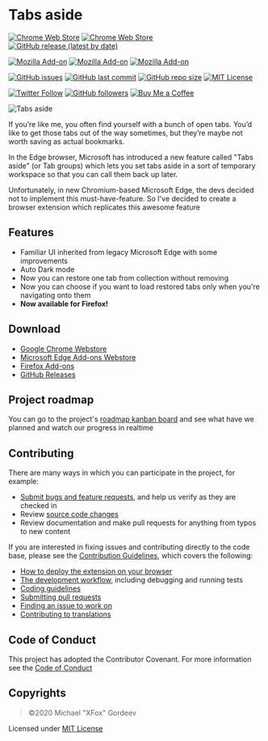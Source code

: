 # Tabs aside

[![Chrome Web Store](https://img.shields.io/chrome-web-store/users/mgmjbodjgijnebfgohlnjkegdpbdjgin?label=Chrome%20Webstore%20downloads)](https://chrome.google.com/webstore/detail/tabs-aside/mgmjbodjgijnebfgohlnjkegdpbdjgin)
[![Chrome Web Store](https://img.shields.io/chrome-web-store/rating/mgmjbodjgijnebfgohlnjkegdpbdjgin)](https://chrome.google.com/webstore/detail/tabs-aside/mgmjbodjgijnebfgohlnjkegdpbdjgin)
[![GitHub release (latest by date)](https://img.shields.io/github/v/release/xfox111/TabsAsideExtension)](https://github.com/xfox111/TabsAsideExtension/releases/latest)

[![Mozilla Add-on](https://img.shields.io/amo/users/ms-edge-tabs-aside?label=Firefox%20Webstore%20downloads)](https://addons.mozilla.org/)
[![Mozilla Add-on](https://img.shields.io/amo/rating/ms-edge-tabs-aside)](https://addons.mozilla.org/)
[![Mozilla Add-on](https://img.shields.io/amo/dw/ms-edge-tabs-aside)](https://addons.mozilla.org/)

[![GitHub issues](https://img.shields.io/github/issues/xfox111/TabsAsideExtension)](https://github.com/xfox111/TabsAsideExtension/issues)
[![GitHub last commit](https://img.shields.io/github/last-commit/xfox111/TabsAsideExtension)](https://github.com/xfox111/TabsAsideExtension/commits/master)
[![GitHub repo size](https://img.shields.io/github/repo-size/xfox111/TabsAsideExtension?label=repo%20size)](https://github.com/xfox111/TabsAsideExtension)
[![MIT License](https://img.shields.io/github/license/xfox111/TabsAsideExtension)](https://opensource.org/licenses/MIT)

[![Twitter Follow](https://img.shields.io/twitter/follow/xfox111?style=social)](https://twitter.com/xfox111)
[![GitHub followers](https://img.shields.io/github/followers/xfox111?label=Follow%20@xfox111&style=social)](https://github.com/xfox111)
[![Buy Me a Coffee](https://img.shields.io/badge/Buy%20Me%20a%20Coffee-%40xfox111-orange)](https://buymeacoffee.com/xfox111)

![Tabs aside](https://xfox111.net/y7xk3z)

If you’re like me, you often find yourself with a bunch of open tabs. You’d like to get those tabs out of the way sometimes, but they’re maybe not worth saving as actual bookmarks.

In the Edge browser, Microsoft has introduced a new feature called "Tabs aside" (or Tab groups) which lets you set tabs aside in a sort of temporary workspace so that you can call them back up later.

Unfortunately, in new Chromium-based Microsoft Edge, the devs decided not to implement this must-have-feature. So I've decided to create a browser extension which replicates this awesome feature

## Features
- Familiar UI inherited from legacy Microsoft Edge with some improvements
- Auto Dark mode
- Now you can restore one tab from collection without removing
- Now you can choose if you want to load restored tabs only when you're navigating onto them
- **Now available for Firefox!**

## Download
- [Google Chrome Webstore](https://chrome.google.com/webstore/detail/tabs-aside/mgmjbodjgijnebfgohlnjkegdpbdjgin)
- [Microsoft Edge Add-ons Webstore](https://microsoftedge.microsoft.com/addons/detail/kmnblllmalkiapkfknnlpobmjjdnlhnd)
- [Firefox Add-ons](https://addons.mozilla.org/firefox/addon/ms-edge-tabs-aside/)
- [GitHub Releases](https://github.com/xfox111/TabsAsideExtension/releases/latest)

## Project roadmap
You can go to the project's [roadmap kanban board](https://github.com/XFox111/TabsAsideExtension/projects/1) and see what have we planned and watch our progress in realtime

## Contributing
There are many ways in which you can participate in the project, for example:
- [Submit bugs and feature requests](https://github.com/xfox111/gutschedule/issues), and help us verify as they are checked in
- Review [source code changes](https://github.com/xfox111/gutschedule/pulls)
- Review documentation and make pull requests for anything from typos to new content

If you are interested in fixing issues and contributing directly to the code base, please see the [Contribution Guidelines](https://github.com/XFox111/TabsAsideExtension/blob/master/CONTRIBUTING.md), which covers the following:
- [How to deploy the extension on your browser](https://github.com/XFox111/TabsAsideExtension/blob/master/CONTRIBUTING.md#deploy-test-version-on-your-browser)
- [The development workflow](https://github.com/XFox111/TabsAsideExtension/blob/master/CONTRIBUTING.md#development-workflow), including debugging and running tests
- [Coding guidelines](https://github.com/XFox111/TabsAsideExtension/blob/master/CONTRIBUTING.md#coding-guidelines)
- [Submitting pull requests](https://github.com/XFox111/TabsAsideExtension/blob/master/CONTRIBUTING.md#submitting-pull-requests)
- [Finding an issue to work on](https://github.com/XFox111/TabsAsideExtension/blob/master/CONTRIBUTING.md#finding-an-issue-to-work-on)
- [Contributing to translations](https://github.com/XFox111/TabsAsideExtension/blob/master/CONTRIBUTING.md#contributing-to-translations)

## Code of Conduct
This project has adopted the Contributor Covenant. For more information see the [Code of Conduct](https://github.com/XFox111/TabsAsideExtension/blob/master/CODE_OF_CONDUCT.md)

## Copyrights
> ©2020 Michael "XFox" Gordeev

Licensed under [MIT License](https://opensource.org/licenses/MIT)